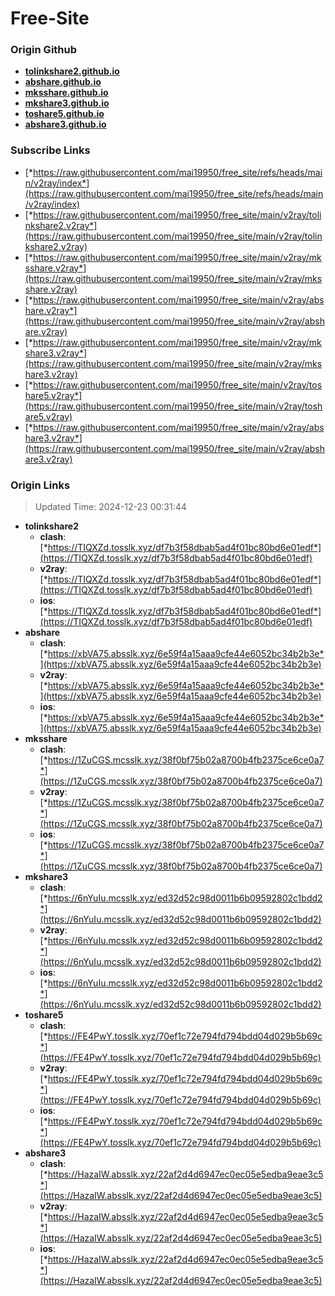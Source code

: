 # Free-Site

### Origin Github

- [**tolinkshare2.github.io**](https://github.com/tolinkshare2/tolinkshare2.github.io)
- [**abshare.github.io**](https://github.com/abshare/abshare.github.io)
- [**mksshare.github.io**](https://github.com/mksshare/mksshare.github.io)
- [**mkshare3.github.io**](https://github.com/mkshare3/mkshare3.github.io)
- [**toshare5.github.io**](https://github.com/toshare5/toshare5.github.io)
- [**abshare3.github.io**](https://github.com/abshare3/abshare3.github.io)

### Subscribe Links

- [*https://raw.githubusercontent.com/mai19950/free_site/refs/heads/main/v2ray/index*](https://raw.githubusercontent.com/mai19950/free_site/refs/heads/main/v2ray/index)
- [*https://raw.githubusercontent.com/mai19950/free_site/main/v2ray/tolinkshare2.v2ray*](https://raw.githubusercontent.com/mai19950/free_site/main/v2ray/tolinkshare2.v2ray)
- [*https://raw.githubusercontent.com/mai19950/free_site/main/v2ray/mksshare.v2ray*](https://raw.githubusercontent.com/mai19950/free_site/main/v2ray/mksshare.v2ray)
- [*https://raw.githubusercontent.com/mai19950/free_site/main/v2ray/abshare.v2ray*](https://raw.githubusercontent.com/mai19950/free_site/main/v2ray/abshare.v2ray)
- [*https://raw.githubusercontent.com/mai19950/free_site/main/v2ray/mkshare3.v2ray*](https://raw.githubusercontent.com/mai19950/free_site/main/v2ray/mkshare3.v2ray)
- [*https://raw.githubusercontent.com/mai19950/free_site/main/v2ray/toshare5.v2ray*](https://raw.githubusercontent.com/mai19950/free_site/main/v2ray/toshare5.v2ray)
- [*https://raw.githubusercontent.com/mai19950/free_site/main/v2ray/abshare3.v2ray*](https://raw.githubusercontent.com/mai19950/free_site/main/v2ray/abshare3.v2ray)

### Origin Links

> Updated Time: 2024-12-23 00:31:44

- **tolinkshare2**
  - **clash**: [*https://TIQXZd.tosslk.xyz/df7b3f58dbab5ad4f01bc80bd6e01edf*](https://TIQXZd.tosslk.xyz/df7b3f58dbab5ad4f01bc80bd6e01edf)
  - **v2ray**: [*https://TIQXZd.tosslk.xyz/df7b3f58dbab5ad4f01bc80bd6e01edf*](https://TIQXZd.tosslk.xyz/df7b3f58dbab5ad4f01bc80bd6e01edf)
  - **ios**: [*https://TIQXZd.tosslk.xyz/df7b3f58dbab5ad4f01bc80bd6e01edf*](https://TIQXZd.tosslk.xyz/df7b3f58dbab5ad4f01bc80bd6e01edf)
- **abshare**
  - **clash**: [*https://xbVA75.absslk.xyz/6e59f4a15aaa9cfe44e6052bc34b2b3e*](https://xbVA75.absslk.xyz/6e59f4a15aaa9cfe44e6052bc34b2b3e)
  - **v2ray**: [*https://xbVA75.absslk.xyz/6e59f4a15aaa9cfe44e6052bc34b2b3e*](https://xbVA75.absslk.xyz/6e59f4a15aaa9cfe44e6052bc34b2b3e)
  - **ios**: [*https://xbVA75.absslk.xyz/6e59f4a15aaa9cfe44e6052bc34b2b3e*](https://xbVA75.absslk.xyz/6e59f4a15aaa9cfe44e6052bc34b2b3e)
- **mksshare**
  - **clash**: [*https://1ZuCGS.mcsslk.xyz/38f0bf75b02a8700b4fb2375ce6ce0a7*](https://1ZuCGS.mcsslk.xyz/38f0bf75b02a8700b4fb2375ce6ce0a7)
  - **v2ray**: [*https://1ZuCGS.mcsslk.xyz/38f0bf75b02a8700b4fb2375ce6ce0a7*](https://1ZuCGS.mcsslk.xyz/38f0bf75b02a8700b4fb2375ce6ce0a7)
  - **ios**: [*https://1ZuCGS.mcsslk.xyz/38f0bf75b02a8700b4fb2375ce6ce0a7*](https://1ZuCGS.mcsslk.xyz/38f0bf75b02a8700b4fb2375ce6ce0a7)
- **mkshare3**
  - **clash**: [*https://6nYuIu.mcsslk.xyz/ed32d52c98d0011b6b09592802c1bdd2*](https://6nYuIu.mcsslk.xyz/ed32d52c98d0011b6b09592802c1bdd2)
  - **v2ray**: [*https://6nYuIu.mcsslk.xyz/ed32d52c98d0011b6b09592802c1bdd2*](https://6nYuIu.mcsslk.xyz/ed32d52c98d0011b6b09592802c1bdd2)
  - **ios**: [*https://6nYuIu.mcsslk.xyz/ed32d52c98d0011b6b09592802c1bdd2*](https://6nYuIu.mcsslk.xyz/ed32d52c98d0011b6b09592802c1bdd2)
- **toshare5**
  - **clash**: [*https://FE4PwY.tosslk.xyz/70ef1c72e794fd794bdd04d029b5b69c*](https://FE4PwY.tosslk.xyz/70ef1c72e794fd794bdd04d029b5b69c)
  - **v2ray**: [*https://FE4PwY.tosslk.xyz/70ef1c72e794fd794bdd04d029b5b69c*](https://FE4PwY.tosslk.xyz/70ef1c72e794fd794bdd04d029b5b69c)
  - **ios**: [*https://FE4PwY.tosslk.xyz/70ef1c72e794fd794bdd04d029b5b69c*](https://FE4PwY.tosslk.xyz/70ef1c72e794fd794bdd04d029b5b69c)
- **abshare3**
  - **clash**: [*https://HazaIW.absslk.xyz/22af2d4d6947ec0ec05e5edba9eae3c5*](https://HazaIW.absslk.xyz/22af2d4d6947ec0ec05e5edba9eae3c5)
  - **v2ray**: [*https://HazaIW.absslk.xyz/22af2d4d6947ec0ec05e5edba9eae3c5*](https://HazaIW.absslk.xyz/22af2d4d6947ec0ec05e5edba9eae3c5)
  - **ios**: [*https://HazaIW.absslk.xyz/22af2d4d6947ec0ec05e5edba9eae3c5*](https://HazaIW.absslk.xyz/22af2d4d6947ec0ec05e5edba9eae3c5)
